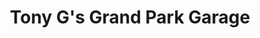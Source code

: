 ---
title: "Tony G's Grand Park Garage"
url: /south-milwaukee/tony-gs-grand-park-garage/
shop: Autowerkstatt
---
